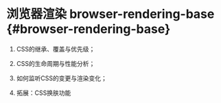 # 浏览器渲染 browser-rendering-base {#browser-rendering-base}

1. CSS的继承、覆盖与优先级；

2. CSS的生命周期与性能分析；

3. 如何监听CSS的变更与渲染变化；

4. 拓展：CSS换肤功能




